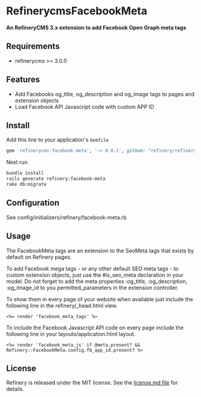 # RefinerycmsFacebookMeta

__An RefineryCMS 3.x extension to add Facebook Open Graph meta tags__

## Requirements

* refinerycms >= 3.0.0

## Features

* Add Facebooks og_title, og_description and og_image tags to pages and extension objects
* Load Facebook API Javascript code with custom APP ID

## Install

Add this line to your application's `Gemfile`

```ruby
gem 'refinerycms-facebook-meta', '~> 0.0.1', github: "refinery/refinerycms-facebook-meta", branch: "master"
```

Next run

```bash
bundle install
rails generate refinery:facebook-meta
rake db:migrate
```

## Configuration

See config/initializers/refinery/facebook-meta.rb

## Usage

The FacebookMeta tags are an extension to the SeoMeta tags that exists by default on Refinery pages.

To add Facebook mega tags - or any other default SEO meta tags - to custom extension objects, just use the #is_seo_meta declaration in your model. Do not forget to add the meta properties :og_title, :og_description, :og_image_id to you permitted_parameters in the extension controller.

To show them in every page of your website when available just include the following line in the refinery/_head.html view. 
```erb
<%= render 'facebook_meta_tags' %>
```

To include the Facebook Javascript API code on every page include the following line in your layouts/application.html layout.
```erb
<%= render 'facebook_meta_js' if @meta.present? && Refinery::FacebookMeta.config.fb_app_id.present? %>
```


## License

Refinery is released under the MIT license. See the [license.md file](license.md#readme) for details.